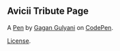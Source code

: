 Avicii Tribute Page
-------------------


A [Pen](https://codepen.io/GaganGulyani/pen/jObdJGg) by [Gagan Gulyani](https://codepen.io/GaganGulyani) on [CodePen](https://codepen.io).

[License](https://codepen.io/GaganGulyani/pen/jObdJGg/license).